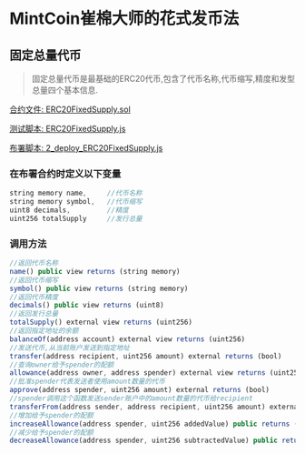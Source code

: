 # MintCoin崔棉大师的花式发币法

## 固定总量代币
> 固定总量代币是最基础的ERC20代币,包含了代币名称,代币缩写,精度和发型总量四个基本信息.

[合约文件: ERC20FixedSupply.sol](https://github.com/AhaMessageQueue/MintCoin/blob/master/contracts/ERC20/ERC20FixedSupply.sol)

[测试脚本: ERC20FixedSupply.js](https://github.com/AhaMessageQueue/MintCoin/blob/master/test/ERC20/ERC20FixedSupply.js)

[布署脚本: 2_deploy_ERC20FixedSupply.js](https://github.com/AhaMessageQueue/MintCoin/blob/master/migrations/2_deploy_ERC20FixedSupply.js)

### 在布署合约时定义以下变量
```javascript
string memory name,     //代币名称
string memory symbol,   //代币缩写
uint8 decimals,         //精度
uint256 totalSupply     //发行总量
```
### 调用方法
```javascript
//返回代币名称
name() public view returns (string memory)
//返回代币缩写
symbol() public view returns (string memory)
//返回代币精度
decimals() public view returns (uint8)
//返回发行总量
totalSupply() external view returns (uint256)
//返回指定地址的余额
balanceOf(address account) external view returns (uint256)
//发送代币,从当前账户发送到指定地址
transfer(address recipient, uint256 amount) external returns (bool)
//查询owner给予spender的配额
allowance(address owner, address spender) external view returns (uint256)
//批准spender代表发送者使用amount数量的代币
approve(address spender, uint256 amount) external returns (bool)
//spender调用这个函数发送sender账户中的amount数量的代币给recipient
transferFrom(address sender, address recipient, uint256 amount) external returns (bool)
//增加给予spender的配额
increaseAllowance(address spender, uint256 addedValue) public returns (bool)
//减少给予spender的配额
decreaseAllowance(address spender, uint256 subtractedValue) public returns (bool)
```
